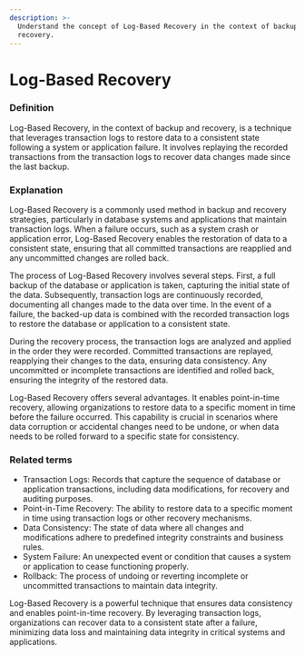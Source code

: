 ```yaml
---
description: >-
  Understand the concept of Log-Based Recovery in the context of backup and
  recovery.
---
```


# Log-Based Recovery

### Definition

Log-Based Recovery, in the context of backup and recovery, is a technique that leverages transaction logs to restore data to a consistent state following a system or application failure. It involves replaying the recorded transactions from the transaction logs to recover data changes made since the last backup.

### Explanation

Log-Based Recovery is a commonly used method in backup and recovery strategies, particularly in database systems and applications that maintain transaction logs. When a failure occurs, such as a system crash or application error, Log-Based Recovery enables the restoration of data to a consistent state, ensuring that all committed transactions are reapplied and any uncommitted changes are rolled back.

The process of Log-Based Recovery involves several steps. First, a full backup of the database or application is taken, capturing the initial state of the data. Subsequently, transaction logs are continuously recorded, documenting all changes made to the data over time. In the event of a failure, the backed-up data is combined with the recorded transaction logs to restore the database or application to a consistent state.

During the recovery process, the transaction logs are analyzed and applied in the order they were recorded. Committed transactions are replayed, reapplying their changes to the data, ensuring data consistency. Any uncommitted or incomplete transactions are identified and rolled back, ensuring the integrity of the restored data.

Log-Based Recovery offers several advantages. It enables point-in-time recovery, allowing organizations to restore data to a specific moment in time before the failure occurred. This capability is crucial in scenarios where data corruption or accidental changes need to be undone, or when data needs to be rolled forward to a specific state for consistency.

### Related terms

* Transaction Logs: Records that capture the sequence of database or application transactions, including data modifications, for recovery and auditing purposes.
* Point-in-Time Recovery: The ability to restore data to a specific moment in time using transaction logs or other recovery mechanisms.
* Data Consistency: The state of data where all changes and modifications adhere to predefined integrity constraints and business rules.
* System Failure: An unexpected event or condition that causes a system or application to cease functioning properly.
* Rollback: The process of undoing or reverting incomplete or uncommitted transactions to maintain data integrity.

Log-Based Recovery is a powerful technique that ensures data consistency and enables point-in-time recovery. By leveraging transaction logs, organizations can recover data to a consistent state after a failure, minimizing data loss and maintaining data integrity in critical systems and applications.
